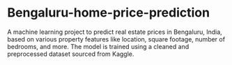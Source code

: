 # Bengaluru-home-price-prediction
A machine learning project to predict real estate prices in Bengaluru, India, based on various property features like location, square footage, number of bedrooms, and more. The model is trained using a cleaned and preprocessed dataset sourced from Kaggle.
